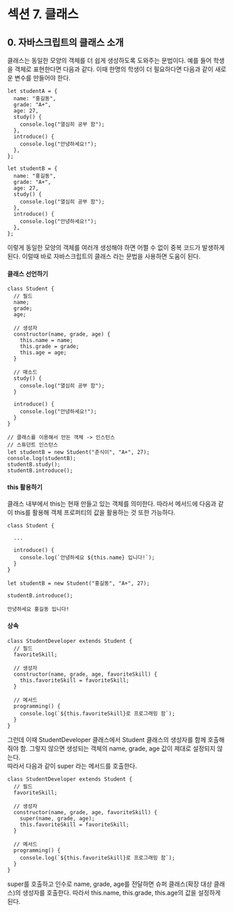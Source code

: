 # 섹션 7. 클래스

## 0. 자바스크립트의 클래스 소개
클래스는 동일한 모양의 객체를 더 쉽게 생성하도록 도와주는 문법이다.
예를 들어 학생을 객체로 표현한다면 다음과 같다.
이때 한명의 학생이 더 필요하다면 다음과 같이 새로운 변수를 만들어야 한다.
```
let studentA = {
  name: "홍길동",
  grade: "A+",
  age: 27,
  study() {
    console.log("열심히 공부 함");
  },
  introduce() {
    console.log("안녕하세요!");
  },
};

let studentB = {
  name: "홍길동",
  grade: "A+",
  age: 27,
  study() {
    console.log("열심히 공부 함");
  },
  introduce() {
    console.log("안녕하세요!");
  },
};
```
이렇게 동일한 모양의 객체를 여러개 생성해야 하면 어쩔 수 없이 중복 코드가 발생하게 된다.
이럴때 바로 자바스크립트의 클래스 라는 문법을 사용하면 도움이 된다.

#### 클래스 선언하기
```
class Student {
  // 필드
  name;
  grade;
  age;

  // 생성자
  constructor(name, grade, age) {
    this.name = name;
    this.grade = grade;
    this.age = age;
  }

  // 매소드
  study() {
    console.log("열심히 공부 함");
  }

  introduce() {
    console.log("안녕하세요!");
  }
}

// 클래스를 이용해서 만든 객체 -> 인스턴스
// 스튜던트 인스턴스
let studentB = new Student("춘식이", "A+", 27);
console.log(studentB);
studentB.study();
studentB.introduce();
```

#### this 활용하기
클래스 내부에서 this는 현재 만들고 있는 객체를 의미한다. 따라서 메서드에 
다음과 같이 this를 활용해 객체 프로퍼티의 값을 활용하는 것 또한 가능하다.
```
class Student {

  ...

  introduce() {
    console.log(`안녕하세요 ${this.name} 입니다!`);
  }
}

let studentB = new Student("홍길동", "A+", 27);

studentB.introduce();
```
```
안녕하세요 홍길동 입니다!
```

#### 상속
```
class StudentDeveloper extends Student {
  // 필드
  favoriteSkill;

  // 생성자
  constructor(name, grade, age, favoriteSkill) {
    this.favoriteSkill = favoriteSkill;
  }

  // 메서드
  programming() {
    console.log(`${this.favoriteSkill}로 프로그래밍 함`);
  }
}
```
그런데 이때 StudentDeveloper 클래스에서 Student 클래스의 생성자를 함께 호출해줘야 함. 
그렇지 않으면 생성되는 객체의 name, grade, age 값이 제대로 설정되지 않는다.  
따라서 다음과 같이 super 라는 메서드를 호출한다.
```
class StudentDeveloper extends Student {
  // 필드
  favoriteSkill;

  // 생성자
  constructor(name, grade, age, favoriteSkill) {
    super(name, grade, age);
    this.favoriteSkill = favoriteSkill;
  }

  // 메서드
  programming() {
    console.log(`${this.favoriteSkill}로 프로그래밍 함`);
  }
}
```
super를 호출하고 인수로 name, grade, age를 전달하면 슈퍼 클래스(확장 대상 클래스)의 생성자를 호출한다.
따라서 this.name, this.grade, this.age의 값을 설정하게 된다.
